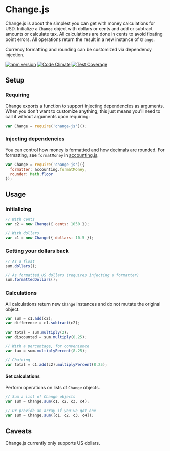 # Change.js

Change.js is about the simplest you can get with money calculations for USD.
Initialize a `Change` object with dollars or cents and add or subtract amounts or
calculate tax. All calculations are done in cents to avoid floating point
errors. All operations return the result in a new instance of `Change`.

Currency formatting and rounding can be customized via dependency injection.

[![npm version](https://badge.fury.io/js/change-js.svg)](http://badge.fury.io/js/change-js)
[![Code Climate](https://codeclimate.com/github/patbenatar/change.js/badges/gpa.svg)](https://codeclimate.com/github/patbenatar/change.js)
[![Test Coverage](https://codeclimate.com/github/patbenatar/change.js/badges/coverage.svg)](https://codeclimate.com/github/patbenatar/change.js)

## Setup

### Requiring

Change exports a function to support injecting dependencies as arguments. When
you don't want to customize anything, this just means you'll need to call it
without arguments upon requiring:

```js
var Change = require('change-js')();
```

### Injecting dependencies

You can control how money is formatted and how decimals are rounded. For
formatting, see `formatMoney` in [accounting.js](http://openexchangerates.github.io/accounting.js/).

```js
var Change = require('change-js')({
  formatter: accounting.formatMoney,
  rounder: Math.floor
});
```

## Usage

### Initializing

```js
// With cents
var c2 = new Change({ cents: 1050 });

// With dollars
var c1 = new Change({ dollars: 10.5 });
```

### Getting your dollars back

```js
// As a float
sum.dollars();

// As formatted US dollars (requires injecting a formatter)
sum.formattedDollars();
```

### Calculations

All calculations return new `Change` instances and do not mutate the original
object.

```js
var sum = c1.add(c2);
var difference = c1.subtract(c2);

var total = sum.multiply(2);
var discounted = sum.multiply(0.25);

// With a percentage, for convenience
var tax = sum.multiplyPercent(8.25);

// Chaining
var total = c1.add(c2).multiplyPercent(8.25);
```

#### Set calculations

Perform operations on lists of `Change` objects.

```js
// Sum a list of Change objects
var sum = Change.sum(c1, c2, c3, c4);

// Or provide an array if you've got one
var sum = Change.sum([c1, c2, c3, c4]);
```

## Caveats

Change.js currently only supports US dollars.
